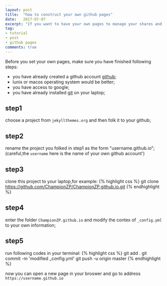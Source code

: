 ```yaml
---
layout: post
title:  "how to construct your own github pages"
date:   2017-07-07
excerpt: "If you want to have your own pages to manage your shares and your projects,this post may be useful."
tag:
- tutorial	
- post
- github pages 
comments: true
---
```

Before you set your own pages, make sure you have finished following steps:
* you have already created a github account [github](https://github.com/);
* lunix or macos operating system would be better;
* you have access to google;
* you have already installed [git](https://www.howtoforge.com/tutorial/install-git-and-github-on-ubuntu-14.04/) on your laptop;

## step1
choose a project from `jekyllthemes.org` and then folk it to your github;
## step2
rename the project you folked in step1 as the form "username.github.io";
(careful,the `username` here is the name of your own github account')
## step3
clone this project to your laptop,for example:
{% highlight css %}
git clone https://github.com/ChampionZP/ChampionZP.github.io.git
{% endhighlight %}
## step4
enter the folder `ChampionZP.github.io` and modify the contex of `_config.yml` to your own information;
## step5
run following codes in your terminal:
{% highlight css %}
git add .
git commit -m 'modified _config.yml'
git push -u origin master
{% endhighlight %}

now you can open a new page in your broswer and go to address `https://username.github.io`